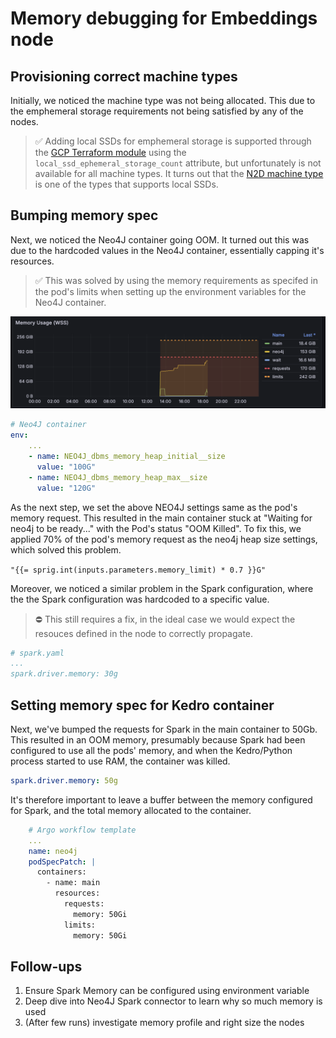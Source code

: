 # Memory debugging for Embeddings node

## Provisioning correct machine types

Initially, we noticed the machine type was not being allocated. This due to the emphemeral storage requirements not being satisfied by any of the nodes.

> ✅ Adding local SSDs for emphemeral storage is supported through the [GCP Terraform module](https://registry.terraform.io/modules/terraform-google-modules/kubernetes-engine/google/latest/submodules/private-cluster) using the `local_ssd_ephemeral_storage_count` attribute, but unfortunately is not available for all machine types. It turns out that the [N2D machine type](https://cloud.google.com/compute/docs/general-purpose-machines#n2d_machines) is one of the types that supports local SSDs. 

## Bumping memory spec

Next, we noticed the Neo4J container going OOM. It turned out this was due to the hardcoded values in the Neo4J container, essentially capping it's resources.

> ✅ This was solved by using the memory requirements as specifed in the pod's limits when setting up the environment variables for the Neo4J container.

![](./assets/memory_usage.png)

```yaml
# Neo4J container
env:
    ...
    - name: NEO4J_dbms_memory_heap_initial__size
      value: "100G"
    - name: NEO4J_dbms_memory_heap_max__size
      value: "120G"
```

As the next step, we set the above NEO4J settings same as the pod's memory request. This resulted in the main container stuck at "Waiting for neo4j to be ready..." with the Pod's status "OOM Killed".
To fix this, we applied 70% of the pod's memory request as the neo4j heap size settings, which solved this problem.

`"{{= sprig.int(inputs.parameters.memory_limit) * 0.7 }}G"`

Moreover, we noticed a similar problem in the Spark configuration, where the the Spark configuration was hardcoded to a specific value.

> ⛔️ This still requires a fix, in the ideal case we would expect the resouces defined in the node to correctly propagate.

```yaml
# spark.yaml
...
spark.driver.memory: 30g
```

## Setting memory spec for Kedro container

Next, we've bumped the requests for Spark in the main container to 50Gb. This resulted in an OOM memory, presumably because Spark had been configured to use all the pods' memory, and when the Kedro/Python process started to use RAM, the container was killed.

```yaml
spark.driver.memory: 50g
```

It's therefore important to leave a buffer between the memory configured for Spark, and the total memory allocated to the container.

```yaml
    # Argo workflow template
    ...
    name: neo4j
    podSpecPatch: |
      containers:
        - name: main
          resources:
            requests:
              memory: 50Gi
            limits:
              memory: 50Gi
```

## Follow-ups

1. Ensure Spark Memory can be configured using environment variable
2. Deep dive into Neo4J Spark connector to learn why so much memory is used
3. (After few runs) investigate memory profile and right size the nodes